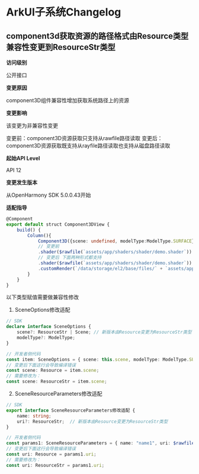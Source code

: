 # ArkUI子系统Changelog

## component3d获取资源的路径格式由Resource类型兼容性变更到ResourceStr类型

**访问级别**

公开接口

**变更原因**

component3D组件兼容性增加获取系统路径上的资源

**变更影响**

该变更为非兼容性变更

变更前：component3D资源获取只支持从rawfile路径读取
变更后：component3D资源获取既支持从rayfile路径读取也支持从磁盘路径读取

**起始API Level**

API 12

**变更发生版本**

从OpenHarmony SDK 5.0.0.43开始

**适配指导**

```ts
@Component
export default struct Component3DView {
    build() { 
        Column(){
            Component3D({scene: undefined, modelType:ModelType.SURFACE})
            // 变更前
            .shader($rawfile(`assets/app/shaders/shader/demo.shader`))
            // 变更后 下面两种形式都支持
            .shader($rawfile(`assets/app/shaders/shader/demo.shader`))
            .customRender(`/data/storage/el2/base/files/` + `assets/app/shaders/shader/demo.shader`)
        }
    }
}
```

以下类型赋值需要做兼容性修改

1. SceneOptions修改适配
```ts
// SDK
declare interface SceneOptions {
    scene?: ResourceStr | Scene; // 新版本由Resource变更为ResourceStr类型
    modelType?: ModelType;
}

// 开发者侧代码
const item: SceneOptions = { scene: this.scene, modelType: ModelType.SURFACE }
// 变更后下面这行会导致编译错误
const scene: Resource = item.scene;
// 需要修改为：
const scene: ResourceStr = item.scene;
```

2. SceneResourceParameters修改适配
```ts
// SDK
export interface SceneResourceParameters修改适配 {
    name: string;
    uri?: ResourceStr;  // 新版本由Resource变更为ResourceStr类型
}

// 开发者侧代码
const params1: SceneResourceParameters = { name: "name1", uri: $rawfile("default_path") }
// 变更后下面这行会导致编译错误
const uri: Resource = params1.uri;
// 需要修改为：
const uri: ResourceStr = params1.uri;
```